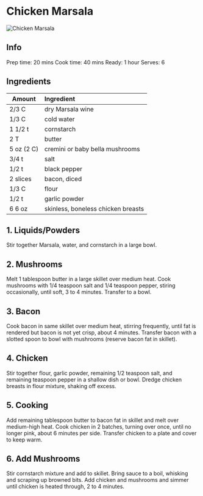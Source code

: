 # Chicken Marsala

![Chicken Marsala](https://github.com/CodingPenguin1/Recipes/blob/main/chicekn_marsala.png)

## Info

Prep time: 20 mins
Cook time: 40 mins
Ready: 1 hour
Serves: 6

## Ingredients

| Amount     | Ingredient                         |
| ---------- | :--------------------------------- |
| 2/3 C      | dry Marsala wine                   |
| 1/3 C      | cold water                         |
| 1 1/2 t    | cornstarch                         |
| 2 T        | butter                             |
| 5 oz (2 C) | cremini or baby bella mushrooms    |
| 3/4 t      | salt                               |
| 1/2 t      | black pepper                       |
| 2 slices   | bacon, diced                       |
| 1/3 C      | flour                              |
| 1/2 t      | garlic powder                      |
| 6 6 oz     | skinless, boneless chicken breasts |

## 1. Liquids/Powders

Stir together Marsala, water, and cornstarch in a large bowl.

## 2. Mushrooms

Melt 1 tablespoon butter in a large skillet over medium heat. Cook mushrooms with 1/4 teaspoon salt and 1/4 teaspoon pepper, stiring occasionally, until soft, 3 to 4 minutes. Transfer to a bowl.

## 3. Bacon

Cook bacon in same skillet over medium heat, stirring frequently, until fat is rendered but bacon is not yet crisp, about 4 minutes. Transfer bacon with a slotted spoon to bowl with mushrooms (reserve bacon fat in skillet).

## 4. Chicken

Stir together flour, garlic powder, remaining 1/2 teaspoon salt, and remaining teaspoon pepper in a shallow dish or bowl. Dredge chicken breasts in flour mixture, shaking off excess.

## 5. Cooking

Add remaining tablespoon butter to bacon fat in skillet and melt over medium-high heat. Cook chicken in 2 batches, turning over once, until no longer pink, about 6 minutes per side. Transfer chicken to a plate and cover to keep warm.

## 6. Add Mushrooms

Stir cornstarch mixture and add to skillet. Bring sauce to a boil, whisking and scraping up browned bits. Add chicken and mushrooms and simmer until chicken is heated through, 2 to 4 minutes.
